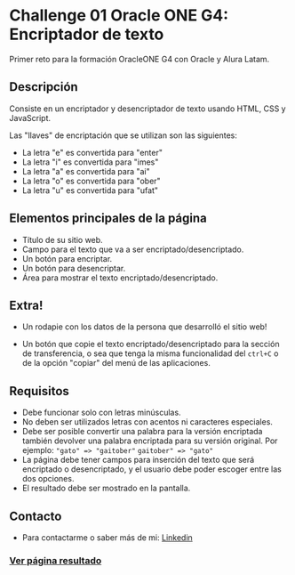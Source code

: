 # Challenge 01 Oracle ONE G4: Encriptador de texto
Primer reto para la formación OracleONE G4 con Oracle y Alura Latam.

## Descripción
Consiste en un encriptador y desencriptador de texto usando HTML, CSS y JavaScript.

Las "llaves" de encriptación que se utilizan son las siguientes:
* La letra "e" es convertida para "enter"
* La letra "i" es convertida para "imes"
* La letra "a" es convertida para "ai"
* La letra "o" es convertida para "ober"
* La letra "u" es convertida para "ufat"

## Elementos principales de la página
* Título de su sitio web.
* Campo para el texto que va a ser encriptado/desencriptado.
* Un botón para encriptar.
* Un botón para desencriptar.
* Área para mostrar el texto encriptado/desencriptado.


## Extra!
* Un rodapie  con los datos de la persona que desarrolló el sitio web!
- Un botón que copie el texto encriptado/desencriptado para la sección de transferencia, o sea que tenga la misma funcionalidad del `ctrl+C` o de la opción "copiar" del menú de las aplicaciones.

## Requisitos
- Debe funcionar solo con letras minúsculas.
- No deben ser utilizados letras con acentos ni caracteres especiales.
- Debe ser posible convertir una palabra para la versión encriptada también devolver una palabra encriptada para su versión original.
  Por ejemplo:
  `"gato" => "gaitober"`
  `gaitober" => "gato"`
- La página debe tener campos para inserción del texto que será encriptado o desencriptado, y el usuario debe poder escoger entre las dos opciones.
- El resultado debe ser mostrado en la pantalla.

## Contacto
* Para contactarme o saber más de mi: [Linkedin](https://www.linkedin.com/in/jaimeacuellars/)

### <a href="https://jaimecuellar.github.io/reto01-encriptador/" target="_blank">Ver página resultado</a>

